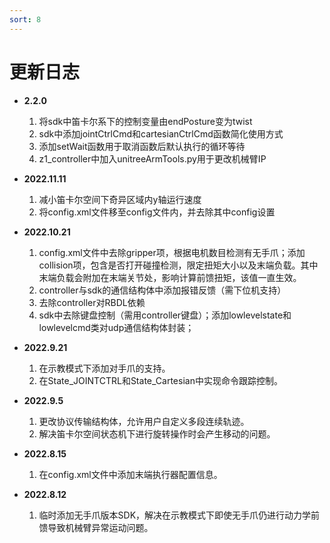 ```yaml
---
sort: 8
---
```


# 更新日志

+ **2.2.0**
  1. 将sdk中笛卡尔系下的控制变量由endPosture变为twist
  2. sdk中添加jointCtrlCmd和cartesianCtrlCmd函数简化使用方式
  3. 添加setWait函数用于取消函数后默认执行的循环等待
  4. z1_controller中加入unitreeArmTools.py用于更改机械臂IP

+ **2022.11.11**

  1. 减小笛卡尔空间下奇异区域内y轴运行速度
  2. 将config.xml文件移至config文件内，并去除其中config设置

+ **2022.10.21**

  1. config.xml文件中去除gripper项，根据电机数目检测有无手爪；添加collision项，包含是否打开碰撞检测，限定扭矩大小以及末端负载。其中末端负载会附加在末端关节处，影响计算前馈扭矩，该值一直生效。
  2. controller与sdk的通信结构体中添加报错反馈（需下位机支持）
  3. 去除controller对RBDL依赖
  4. sdk中去除键盘控制（需用controller键盘）；添加lowlevelstate和lowlevelcmd类对udp通信结构体封装；

+ **2022.9.21**

  1. 在示教模式下添加对手爪的支持。
  2. 在State_JOINTCTRL和State_Cartesian中实现命令跟踪控制。

+ **2022.9.5**
  
  1. 更改协议传输结构体，允许用户自定义多段连续轨迹。
  2. 解决笛卡尔空间状态机下进行旋转操作时会产生移动的问题。

+ **2022.8.15**

  1. 在config.xml文件中添加末端执行器配置信息。

+ **2022.8.12**

  1. 临时添加无手爪版本SDK，解决在示教模式下即使无手爪仍进行动力学前馈导致机械臂异常运动问题。
